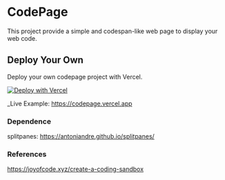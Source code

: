 # CodePage

This project provide a simple and codespan-like web page to display your web code.

## Deploy Your Own

Deploy your own codepage project with Vercel.

[![Deploy with Vercel](https://vercel.com/button)](https://vercel.com/new/clone?repository-url=https://github.com/ShueyYuen/codepage)

_Live Example: https://codepage.vercel.app

### Dependence

splitpanes: https://antoniandre.github.io/splitpanes/

### References

https://joyofcode.xyz/create-a-coding-sandbox